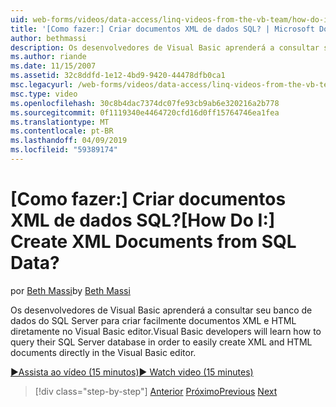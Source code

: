 ```yaml
---
uid: web-forms/videos/data-access/linq-videos-from-the-vb-team/how-do-i-create-xml-documents-from-sql-data
title: '[Como fazer:] Criar documentos XML de dados SQL? | Microsoft Docs'
author: bethmassi
description: Os desenvolvedores de Visual Basic aprenderá a consultar seu banco de dados do SQL Server para criar facilmente documentos XML e HTML diretamente no Editor do Visual Basic...
ms.author: riande
ms.date: 11/15/2007
ms.assetid: 32c8ddfd-1e12-4bd9-9420-44478dfb0ca1
msc.legacyurl: /web-forms/videos/data-access/linq-videos-from-the-vb-team/how-do-i-create-xml-documents-from-sql-data
msc.type: video
ms.openlocfilehash: 30c8b4dac7374dc07fe93cb9ab6e320216a2b778
ms.sourcegitcommit: 0f1119340e4464720cfd16d0ff15764746ea1fea
ms.translationtype: MT
ms.contentlocale: pt-BR
ms.lasthandoff: 04/09/2019
ms.locfileid: "59389174"
---
```

# <a name="how-do-i-create-xml-documents-from-sql-data"></a><span data-ttu-id="4e07b-104">[Como fazer:] Criar documentos XML de dados SQL?</span><span class="sxs-lookup"><span data-stu-id="4e07b-104">[How Do I:] Create XML Documents from SQL Data?</span></span>

<span data-ttu-id="4e07b-105">por [Beth Massi](https://github.com/bethmassi)</span><span class="sxs-lookup"><span data-stu-id="4e07b-105">by [Beth Massi](https://github.com/bethmassi)</span></span>

<span data-ttu-id="4e07b-106">Os desenvolvedores de Visual Basic aprenderá a consultar seu banco de dados do SQL Server para criar facilmente documentos XML e HTML diretamente no Visual Basic editor.</span><span class="sxs-lookup"><span data-stu-id="4e07b-106">Visual Basic developers will learn how to query their SQL Server database in order to easily create XML and HTML documents directly in the Visual Basic editor.</span></span>

[<span data-ttu-id="4e07b-107">&#9654;Assista ao vídeo (15 minutos)</span><span class="sxs-lookup"><span data-stu-id="4e07b-107">&#9654; Watch video (15 minutes)</span></span>](https://channel9.msdn.com/Blogs/ASP-NET-Site-Videos/how-do-i-create-xml-documents-from-sql-data)

> [!div class="step-by-step"]
> <span data-ttu-id="4e07b-108">[Anterior](how-do-i-enable-xml-intellisense-and-use-xml-namespaces.md)
> [Próximo](how-do-i-create-excel-spreadsheets-using-linq-to-xml.md)</span><span class="sxs-lookup"><span data-stu-id="4e07b-108">[Previous](how-do-i-enable-xml-intellisense-and-use-xml-namespaces.md)
[Next](how-do-i-create-excel-spreadsheets-using-linq-to-xml.md)</span></span>
